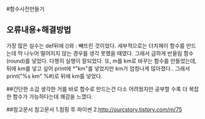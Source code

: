 #함수사전만들기
## 오류내용+해결방법
가장 많은 실수는 def뒤에 ()와 : 빼뜨린 것이었다. 
세부적으로는 더치페이 함수를 만드는데 딱 나누어 떨어지지 않는 경우를 생각 못했을 때였다. 그래서 급하게 반올림 함수(round)를 넣었다. 다행히 실행이 잘되었다. 또, m를 km로 바꾸는 함수를 만들었는데, 뒤에 km를 넣고 싶어 print에 *"km"를 넣었지만 km가 엄청나게 많아졌다.. 그래서 print("%s km" %#)로 뒤에 km를 넣었다.  

##간단한 소감
 생각한 거를 바로 함수로 만드는건 다소 어려웠지만 공부할 수록 더 복잡한 함수가 가능하다는데 쾌감을 느꼈다. 



##참고문서
참고문서
1.점핑 투 파이썬
2.http://ourcstory.tistory.com/m/75